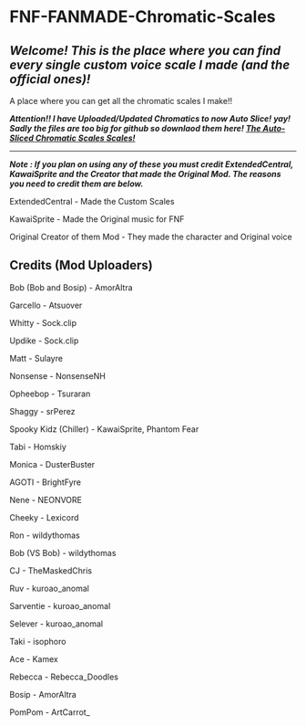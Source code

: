 # FNF-FANMADE-Chromatic-Scales

*Welcome! This is the place where you can find every single custom voice scale I made (and the official ones)!*
---------------------------------

A place where you can get all the chromatic scales I make!!


***Attention!! I have Uploaded/Updated Chromatics to now Auto Slice! yay! Sadly the files are too big for github so downlaod them here! [The Auto-Sliced Chromatic Scales Scales!](https://drive.google.com/drive/folders/1mMA_tW4JHBUFUCTHr_I6kvlyUUAcD32s?usp=sharing)***

---------------------------------

***Note : If you plan on using any of these you must credit ExtendedCentral, KawaiSprite and the Creator that made the Original Mod.
The reasons you need to credit them are below.***


ExtendedCentral - Made the Custom Scales

KawaiSprite - Made the Original music for FNF

Original Creator of them Mod - They made the character and Original voice

Credits (Mod Uploaders)
---------------------
Bob (Bob and Bosip) - AmorAltra

Garcello - Atsuover

Whitty - Sock.clip

Updike - Sock.clip

Matt - Sulayre

Nonsense - NonsenseNH

Opheebop - Tsuraran

Shaggy - srPerez

Spooky Kidz (Chiller) - KawaiSprite, Phantom Fear

Tabi - Homskiy

Monica - DusterBuster

AGOTI - BrightFyre

Nene - NEONVORE

Cheeky - Lexicord

Ron - wildythomas

Bob (VS Bob) - wildythomas

CJ - TheMaskedChris

Ruv - kuroao_anomal

Sarventie - kuroao_anomal

Selever - kuroao_anomal

Taki - isophoro

Ace - Kamex

Rebecca - Rebecca_Doodles

Bosip - AmorAltra

PomPom - ArtCarrot_


